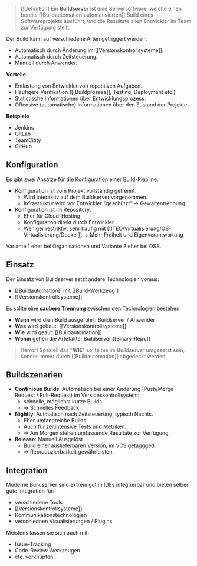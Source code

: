 >[!Definition]
>Ein **Buildserver** ist eine Serversoftware, welche einen bereits [[Buildautomation|automatisierten]] Build eines Softwareprojekts ausführt, und die Resultate allen Entwickler im Team zur Verfügung stellt.

Der Build kann auf verschiedene Arten getriggert werden:
- Automatisch durch Änderung im [[Versionskontrollsysteme]].
- Automatisch durch Zeitsteuerung.
- Manuell durch Anwender.

**Vorteile**
- Entlastung von Entwickler von repetitiven Aufgaben.
- Häufigere Verifikation ([[Buildprozess]], Testing, Deployment etc.)
- Statistische Informationen über Entwicklungsprozess.
- Offensive (automatische) Informationen über den Zustand der Projekte.

**Beispiele**
- Jenkins
- GitLab
- TeamCitity
- GitHub

## Konfiguration
Es gibt zwei Ansätze für die Konfiguration einer Build-Piepline:
- Konfiguration ist vom Projekt vollständig getrennt.
	- Wird interaktiv auf dem Buildserver vorgenommen.
	- Infrastruktur wird vor Entwickler "geschützt"
	  -> Gewaltentrennung
- Konfiguration ist im Repository:
	- Eher für Cloud-Hosting
	- Konfiguration direkt durch Entwickler
	- Weniger restriktiv, sehr häufig mit [[ITEO/Virtualisierung/OS-Virtualisierung/Docker]]
		-> Mehr Freiheit und Eigenverantwortung

Variante 1 eher bei Organisationen und Variante 2 eher bei OSS.


## Einsatz
Der Einsatz von Buildserver setzt andere Technologien voraus:
- [[Buildautomation]] mit [[Build-Werkzeug]]
- [[Versionskontrollsysteme]]

Es sollte eine **saubere Trennung** zwischen den Technologien bestehen:
- **Wann** wird dien Build ausgeführt: Buildserver / Anwender
- **Was** wird gebaut: [[Versionskontrollsysteme]]
- **Wie** wird geaut: [[Buildautomation]]
- **Wohin** gehen die Artefakte: Buildserver [[Binary-Repo]]

>[!error]
>Speziell das "**WIE**" sollte nie im Buildserver umgesetzt sein, sonder immer durch [[Buildautomation]] abgedeckt werden.


## Buildszenarien
- **Continious Builds**: Automatisch bei einer Änderung (Push/Merge Request / Pull-Request) im Versionskontrollsystem:
	- schnelle, möglichst kurze Builds
	- => Schnelles Feedback
- **Nightly**: Autmatisch nach Zeitsteuerung, typisch Nachts.
	- Eher umfangreiche Builds.
	- Auch für zeitintensive Tests und Metriken.
	- => Am Morgen stehen umfassende Resultate zur Verfügung.
- **Release**: Manuell Ausgelöst
	- Build einer auslieferbaren Version, im VCS getaggged.
	- => Reproduzierbarkeit gewährleisten.

## Integration
Moderne Buildserver sind extrem gut in IDEs integrierbar und bieten selber gute Integration für:
- verschiedene Tools
- [[Versionskontrollsysteme]]
- Kommunikationstechnologien
- verschiednen Visualisierungen / Plugins

Meistens lassen sie sich auch mit:
- Issue-Tracking
- Code-Review Werkzeugen
- etc.
verknüpfen.